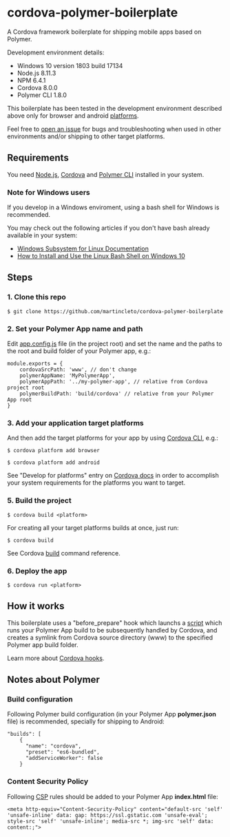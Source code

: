 # cordova-polymer-boilerplate
A Cordova framework boilerplate for shipping mobile apps based on Polymer.

Development environment details:
- Windows 10 version 1803 build 17134
- Node.js 8.11.3
- NPM 6.4.1
- Cordova 8.0.0
- Polymer CLI 1.8.0

This boilerplate has been tested in the development environment described above only for browser and android [platforms](https://cordova.apache.org/docs/en/latest/guide/support/index.html).

Feel free to [open an issue](https://github.com/martincleto/cordova-polymer-boilerplate/issues/new) for bugs and troubleshooting when used in other environments and/or shipping to other target platforms.

## Requirements
You need [Node.js](https://nodejs.org), [Cordova](https://cordova.apache.org/) and [Polymer CLI](https://github.com/Polymer/tools/tree/master/packages/cli) installed in your system.

### Note for Windows users

If you develop in a Windows enviroment, using a bash shell for Windows is recommended.

You may check out the following articles if you don't have bash already available in your system:

- [Windows Subsystem for Linux Documentation](https://docs.microsoft.com/es-es/windows/wsl/about)
- [How to Install and Use the Linux Bash Shell on Windows 10](https://www.howtogeek.com/249966/how-to-install-and-use-the-linux-bash-shell-on-windows-10/)

## Steps

### 1. Clone this repo
`$ git clone https://github.com/martincleto/cordova-polymer-boilerplate`

### 2. Set your Polymer App name and path
Edit [app.config.js](https://github.com/martincleto/cordova-polymer-boilerplate/app.config.js) file (in the project root) and set the name and the paths to the root and build folder of your Polymer app, e.g.:

```
module.exports = {
    cordovaSrcPath: 'www', // don't change
    polymerAppName: 'MyPolymerApp',
    polymerAppPath: '../my-polymer-app', // relative from Cordova project root
    polymerBuildPath: 'build/cordova' // relative from your Polymer App root
}
```

### 3. Add your application target platforms
And then add the target platforms for your app by using [Cordova CLI](https://cordova.apache.org/docs/en/latest/reference/cordova-cli/index.html), e.g.:

`$ cordova platform add browser`

`$ cordova platform add android`

See "Develop for platforms" entry on [Cordova docs](https://cordova.apache.org/docs/en/latest/guide/overview/index.html) in order to accomplish your system requirements for the platforms you want to target.

### 5. Build the project

`$ cordova build <platform>`

For creating all your target platforms builds at once, just run:

`$ cordova build`

See Cordova [build](https://cordova.apache.org/docs/en/latest/reference/cordova-cli/index.html#cordova-build-command) command reference.

### 6. Deploy the app

`$ cordova run <platform>`

## How it works
This boilerplate uses a "before_prepare" hook which launchs a [script](hooks/appBeforePrepare.js) which runs your Polymer App build to be subsequently handled by Cordova, and creates a symlink from Cordova source directory (www) to the specified Polymer app build folder.

Learn more about [Cordova hooks](https://cordova.apache.org/docs/en/latest/guide/appdev/hooks/index.html).


## Notes about Polymer
### Build configuration
Following Polymer build configuration (in your Polymer App **polymer.json** file) is recommended, specially for shipping to Android:

```
"builds": [
    {
      "name": "cordova",
      "preset": "es6-bundled",
      "addServiceWorker": false
    }
```

### Content Security Policy
Following [CSP](https://developer.mozilla.org/en-US/docs/Web/HTTP/CSP) rules should be added to your Polymer App **index.html** file:

`<meta http-equiv="Content-Security-Policy" content="default-src 'self' 'unsafe-inline' data: gap: https://ssl.gstatic.com 'unsafe-eval'; style-src 'self' 'unsafe-inline'; media-src *; img-src 'self' data: content:;">`

